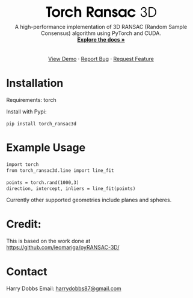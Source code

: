 <!-- PROJECT LOGO -->
<br />
<div align="center">
  <a href="https://github.com/harrydobbs/torch_ransac3d">
    <img src="images/logo.png" alt="Logo">
  </a>

<!-- <h3 align="center">torch_ransac3d</h3> -->

  <p align="center">
    A high-performance implementation of 3D RANSAC (Random Sample Consensus) algorithm using PyTorch and CUDA.
    <br />
    <a href="https://harrydobbs.github.io/torch_ransac3d/"><strong>Explore the docs »</strong></a>    <br />
    <br />
    <br />
    <a href="https://github.com/harrydobbs/torch_ransac3d/">View Demo</a>
    ·
    <a href="https://github.com/harrydobbs/torch_ransac3d//issues/new?labels=bug&template=bug-report---.md">Report Bug</a>
    ·
    <a href="https://github.com/harrydobbs/torch_ransac3d//issues/new?labels=enhancement&template=feature-request---.md">Request Feature</a>
  </p>
</div>

# Installation
Requirements: torch

Install with Pypi:

```pip install torch_ransac3d```

# Example Usage

```
import torch
from torch_ransac3d.line import line_fit

points = torch.rand(1000,3)
direction, intercept, inliers = line_fit(points)
```

Currently other supported geometries include planes and spheres.


# Credit:
This is based on the work done at https://github.com/leomariga/pyRANSAC-3D/


# Contact
Harry Dobbs
Email: harrydobbs87@gmail.com